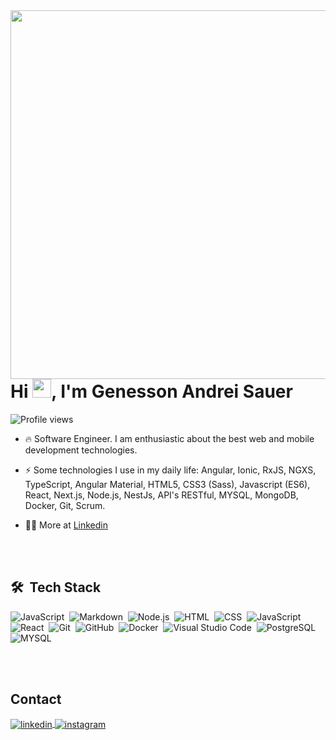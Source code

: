 <img align="right" height="590em" src="https://raw.githubusercontent.com/gist/genssauer/33ccfd0dca879d87e4c959f9c3ffeae7/raw/991808b9a458abd2bed09d5da15943b856b89310/githubcard.svg"/>
<h1 align="left">Hi <img src="https://raw.githubusercontent.com/kaueMarques/kaueMarques/master/hi.gif" height="30px">, I'm Genesson Andrei Sauer</h1>
<p align="left"> <img src="https://komarev.com/ghpvc/?username=genssauer&color=blue" alt="Profile views" /> </p>

- 🔥 Software Engineer. I am enthusiastic about the best web and mobile development technologies.

<!-- - 🔭 I’m currently working at [MJV Technology & Innovation](https://www.mjvinnovation.com) -->

- ⚡ Some technologies I use in my daily life: Angular, Ionic, RxJS, NGXS, TypeScript, Angular Material, HTML5, CSS3 (Sass), Javascript (ES6), React, Next.js, Node.js, NestJs, API's RESTful, MYSQL, MongoDB, Docker, Git, Scrum.

- 👨‍💻 More at [Linkedin](https://www.linkedin.com/in/genesson/)



<br><br>

## 🛠 &nbsp;Tech Stack

![JavaScript](https://img.shields.io/badge/-JavaScript-05122A?style=flat&logo=javascript)&nbsp;
![Markdown](https://img.shields.io/badge/-Typescript-05122A?style=flat&logo=typescript)&nbsp;
![Node.js](https://img.shields.io/badge/-Node.js-05122A?style=flat&logo=node.js)&nbsp;
![HTML](https://img.shields.io/badge/-HTML-05122A?style=flat&logo=HTML5)&nbsp;
![CSS](https://img.shields.io/badge/-CSS-05122A?style=flat&logo=CSS3&logoColor=1572B6)&nbsp;
![JavaScript](https://img.shields.io/badge/-Angular-05122A?style=flat&logo=Angular&logoColor=d50025)&nbsp;
![React](https://img.shields.io/badge/-React-05122A?style=flat&logo=react)&nbsp;
![Git](https://img.shields.io/badge/-Git-05122A?style=flat&logo=git)&nbsp;
![GitHub](https://img.shields.io/badge/-GitHub-05122A?style=flat&logo=github)&nbsp;
![Docker](https://img.shields.io/badge/-Docker-05122A?style=flat&logo=docker)&nbsp;
![Visual Studio Code](https://img.shields.io/badge/-Visual%20Studio%20Code-05122A?style=flat&logo=visual-studio-code&logoColor=007ACC)&nbsp;
![PostgreSQL](https://img.shields.io/badge/-PostgreSQL-05122A?style=flat&logo=postgresql)&nbsp;
![MYSQL](https://img.shields.io/badge/-MYSQL-05122A?style=flat&logo=mysql&logoColor=00758f)&nbsp;

<br><br>

## Contact

<p align="left">
  <a href="https://linkedin.com/in/genesson" target="_blank">
    <img align="center" src="https://img.shields.io/badge/-genesson-05122A?style=flat&logo=linkedin" alt="linkedin"/>
  </a>
  <a href="https://instagram.com/andreisauer_" target="_blank">
   <img align="center" src="https://img.shields.io/badge/-andreisauer_-05122A?style=flat&logo=instagram" alt="instagram"/>
  </a>
</p>
